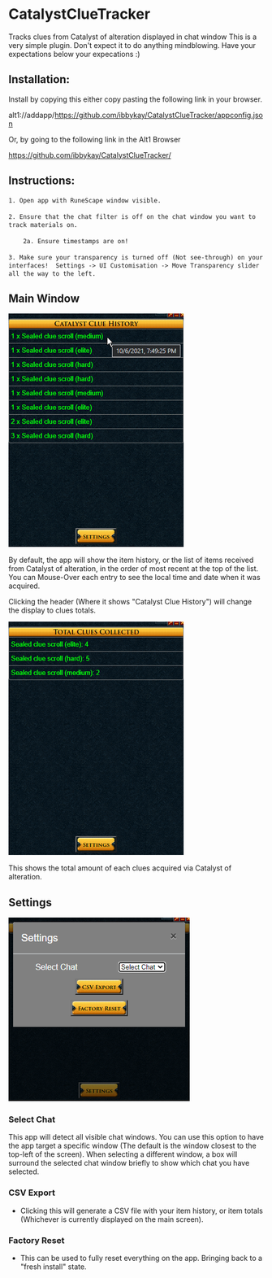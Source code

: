 # CatalystClueTracker
Tracks clues from Catalyst of alteration displayed in chat window
This is a very simple plugin. Don't expect it to do anything mindblowing. 
Have your expectations below your expecations :) 
## Installation:

Install by copying this either copy pasting the following link in your browser.

alt1://addapp/https://github.com/ibbykay/CatalystClueTracker/appconfig.json

Or, by going to the following link in the Alt1 Browser

https://github.com/ibbykay/CatalystClueTracker/

## Instructions:

    1. Open app with RuneScape window visible.

    2. Ensure that the chat filter is off on the chat window you want to track materials on.

        2a. Ensure timestamps are on!

    3. Make sure your transparency is turned off (Not see-through) on your interfaces!  Settings -> UI Customisation -> Move Transparency slider all the way to the left.

## Main Window

![menu](/readme-assets/ClueHistory.png)

By default, the app will show the item history, or the list of items received from Catalyst of alteration, in the order of most recent at the top of the list. You can Mouse-Over each entry to see the local time and date when it was acquired.

Clicking the header (Where it shows "Catalyst Clue History") will change the display to clues totals.

![menu](/readme-assets/ClueTotals.png?)

This shows the total amount of each clues acquired via Catalyst of alteration.

## Settings

![menu](/readme-assets/menu.png)

### Select Chat

This app will detect all visible chat windows. You can use this option to have the app target a specific window (The default is the window closest to the top-left of the screen). When selecting a different window, a box will surround the selected chat window briefly to show which chat you have selected.

### CSV Export

- Clicking this will generate a CSV file with your item history, or item totals (Whichever is currently displayed on the main screen).

### Factory Reset

- This can be used to fully reset everything on the app. Bringing back to a "fresh install" state.
